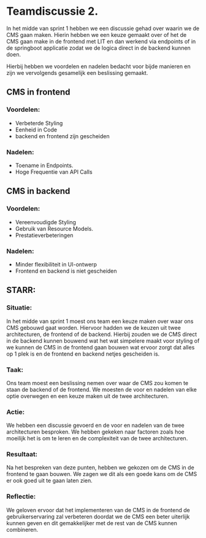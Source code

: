 # Teamdiscussie 2.

In het midde van sprint 1 hebben we een discussie gehad over waarin we de CMS gaan maken.
Hierin hebben we een keuze gemaakt over of het de CMS gaan make in de frontend met LIT en dan werkend via endpoints of in de springboot applicatie zodat we de logica direct in de backend kunnen doen.

Hierbij hebben we voordelen en nadelen bedacht voor bijde manieren en zijn we vervolgends gesamelijk een beslissing gemaakt.


## CMS in frontend

### Voordelen:
- Verbeterde Styling
- Eenheid in Code
- backend en frontend zijn gescheiden

### Nadelen:
- Toename in Endpoints.
- Hoge Frequentie van API Calls


## CMS in backend

### Voordelen:
- Vereenvoudigde Styling
- Gebruik van Resource Models.
- Prestatieverbeteringen

### Nadelen:
- Minder flexibiliteit in UI-ontwerp
- Frontend en backend is niet gescheiden


## STARR:
### Situatie:
In het midde van sprint 1 moest ons team een keuze maken over waar ons CMS gebouwd gaat worden. Hiervoor hadden we de keuzen uit twee architecturen, de frontend of de backend. Hierbij zouden we de CMS direct in de backend kunnen bouwend wat het wat simpelere maakt voor styling of we kunnen de CMS in de frontend gaan bouwen wat ervoor zorgt dat alles op 1 plek is en de frontend en backend netjes gescheiden is.

### Taak:
Ons team moest een beslissing nemen over waar de CMS zou komen te staan de backend of de frontend. We moesten de voor en nadelen van elke optie overwegen en een keuze maken uit de twee architecturen.

### Actie:
We hebben een discussie gevoerd en de voor en nadelen van de twee architecturen besproken. We hebben gekeken naar factoren zoals hoe moeilijk het is om te leren en de complexiteit van de twee architecturen.

### Resultaat:
Na het bespreken van deze punten, hebben we gekozen om de CMS in de frontend te gaan bouwen. We zagen we dit als een goede kans om de CMS er ook goed uit te gaan laten zien.

### Reflectie:
We geloven ervoor dat het implementeren van de CMS in de frontend de gebruikerservaring zal verbeteren doordat we de CMS een beter uiterlijk kunnen geven en dit gemakkelijker met de rest van de CMS kunnen combineren.
